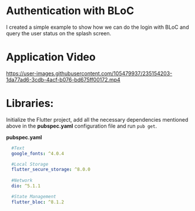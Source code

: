 # Authentication with BLoC

I created a simple example to show how we can do the login with BLoC and query the user status on the splash screen.

# Application Video

https://user-images.githubusercontent.com/105479937/235154203-1da77ad6-3cdb-4acf-b076-bd675ff00172.mp4

# Libraries:

Initialize the Flutter project, add all the necessary dependencies mentioned above in the **pubspec.yaml** configuration file and run `pub get`.

**pubspec.yaml**
```yaml
  #Text
  google_fonts: ^4.0.4

  #Local Storage
  flutter_secure_storage: ^8.0.0
  
  #Network
  dio: ^5.1.1

  #State Management
  flutter_bloc: ^8.1.2
  ```